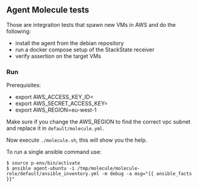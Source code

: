 Agent Molecule tests
--------------------

Those are integration tests that spawn new VMs in AWS and do the following:

* install the agent from the debian repository
* run a docker compose setup of the StackState receiver
* verify assertion on the target VMs

### Run

Prerequisites:

* export AWS_ACCESS_KEY_ID=
* export AWS_SECRET_ACCESS_KEY=
* export AWS_REGION=eu-west-1

Make sure if you change the AWS_REGION to find the correct vpc subnet and replace it in `default/molecule.yml`.

Now execute `./molecule.sh`, this will show you the help.

To run a single ansible command use:

    $ source p-env/bin/activate
    $ ansible agent-ubuntu -i /tmp/molecule/molecule-role/default/ansible_inventory.yml -m debug -a msg="{{ ansible_facts }}"
